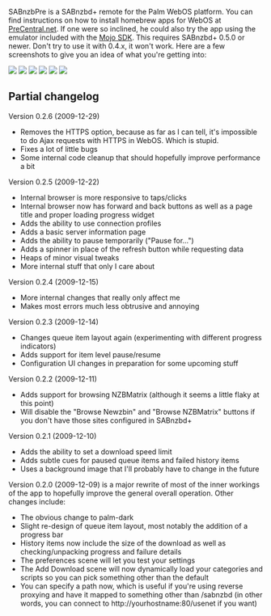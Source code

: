 SABnzbPre is a SABnzbd+ remote for the Palm WebOS platform. You can find instructions on how to install homebrew apps for WebOS at [PreCentral.net](http://www.precentral.net/how-to-install-homebrew-apps). If one were so inclined, he could also try the app using the emulator included with the [Mojo SDK](http://developer.palm.com/index.php?option=com_ajaxregister&view=register&sdkdownload). This requires SABnzbd+ 0.5.0 or newer. Don't try to use it with 0.4.x, it won't work. Here are a few screenshots to give you an idea of what you're getting into:

![](http://dl.dropbox.com/u/282415/SABnzbPre/0.2.5-queue.png) ![](http://dl.dropbox.com/u/282415/SABnzbPre/0.2.5-history.png) ![](http://dl.dropbox.com/u/282415/SABnzbPre/0.2.5-add-nzb.png)
![](http://dl.dropbox.com/u/282415/SABnzbPre/0.2.5-nzb-browser.png) ![](http://dl.dropbox.com/u/282415/SABnzbPre/0.2.5-connections.png) ![](http://dl.dropbox.com/u/282415/SABnzbPre/0.2.5-server-info.png)

Partial changelog
-----------------

Version 0.2.6 (2009-12-29)
 * Removes the HTTPS option, because as far as I can tell, it's impossible to do Ajax requests with HTTPS in WebOS. Which is stupid.
 * Fixes a lot of little bugs
 * Some internal code cleanup that should hopefully improve performance a bit

Version 0.2.5 (2009-12-22)
 * Internal browser is more responsive to taps/clicks 
 * Internal browser now has forward and back buttons as well as a page title and proper loading progress widget
 * Adds the ability to use connection profiles  
 * Adds a basic server information page
 * Adds the ability to pause temporarily ("Pause for...")
 * Adds a spinner in place of the refresh button while requesting data
 * Heaps of minor visual tweaks
 * More internal stuff that only I care about

Version 0.2.4 (2009-12-15)
 * More internal changes that really only affect me
 * Makes most errors much less obtrusive and annoying

Version 0.2.3 (2009-12-14)
 * Changes queue item layout again (experimenting with different progress indicators)
 * Adds support for item level pause/resume
 * Configuration UI changes in preparation for some upcoming stuff

Version 0.2.2 (2009-12-11)
 * Adds support for browsing NZBMatrix (although it seems a little flaky at this point)
 * Will disable the "Browse Newzbin" and "Browse NZBMatrix" buttons if you don't have those sites configured in SABnzbd+

Version 0.2.1 (2009-12-10)
 * Adds the ability to set a download speed limit
 * Adds subtle cues for paused queue items and failed history items
 * Uses a background image that I'll probably have to change in the future

Version 0.2.0 (2009-12-09) is a major rewrite of most of the inner workings of the app to hopefully improve the general overall operation. Other changes include:
 * The obvious change to palm-dark
 * Slight re-design of queue item layout, most notably the addition of a progress bar
 * History items now include the size of the download as well as checking/unpacking progress and failure details
 * The preferences scene will let you test your settings
 * The Add Download scene will now dynamically load your categories and scripts so you can pick something other than the default
 * You can specify a path now, which is useful if you're using reverse proxying and have it mapped to something other than /sabnzbd (in other words, you can connect to http://yourhostname:80/usenet if you want)
